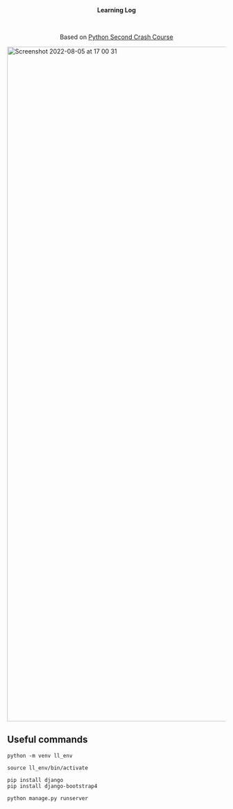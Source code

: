  <p align="center"><strong>Learning Log</strong></p>
 <br>
 <p align="center">
 Based on <a href="https://www.amazon.com/Python-Crash-Course-2nd-Edition/dp/1593279280"> Python Second Crash Course</a> 
</p>

 <img width="1552" alt="Screenshot 2022-08-05 at 17 00 31" src="https://user-images.githubusercontent.com/88438873/183096263-a64d5a6b-15ca-4f1f-b3f8-f549940bafdf.png">


<h2>Useful commands</h2>

```
python -m venv ll_env
```

```
source ll_env/bin/activate
```

```
pip install django
pip install django-bootstrap4
```
```
python manage.py runserver
```
